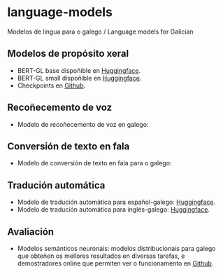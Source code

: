 # language-models
Modelos de lingua para o galego / Language models for Galician

## Modelos de propósito xeral
+ BERT-GL base dispoñible en [Huggingface](https://huggingface.co/marcosgg/bert-base-gl-cased).
+ BERT-GL small dispoñible en [Huggingface](https://huggingface.co/marcosgg/bert-small-gl-cased). 
+ Checkpoints en [Github](https://github.com/marcospln/galician_bert_checkpoints).

## Recoñecemento de voz
+ Modelo de recoñecemento de voz en galego:

## Conversión de texto en fala
+ Modelo de conversión de texto en fala para o galego: 

## Tradución automática
+ Modelo de tradución automática para español-galego: [Huggingface](https://huggingface.co/proxectonos/NOS-MT-OpenNMT-es-gl).
+ Modelo de tradución automática para inglés-galego: [Huggingface](https://huggingface.co/proxectonos/NOS-MT-OpenNMT-en-gl).

## Avaliación 

+ Modelos semánticos neuronais: modelos distribucionais para galego que obteñen os mellores resultados en diversas tarefas, e demostradores online que permiten ver o funcionamento en [Github](https://github.com/marcospln/vector_models_evaluation).
